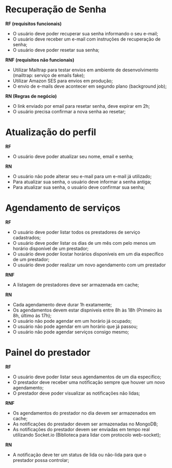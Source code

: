 # Recuperação de Senha

**RF (requisitos funcionais)**
- O usuário deve poder recuperar sua senha informando o seu e-mail;
- O usuário deve receber um e-mail com instruções de recuperação de senha;
- O usuário deve poder resetar sua senha;

**RNF (requisitos não funcionais)**
- Utilizar Mailtrap para testar envios em ambiente de desenvolvimento (mailtrap: serviço de emails fake);
- Utilizar Amazon SES para envios em produção;
- O envio de e-mails deve acontecer em segundo plano (background job);


**RN (Regras de negócio)**
- O link enviado por email para resetar senha, deve expirar em 2h;
- O usuário precisa confirmar a nova senha ao resetar;

# Atualização do perfil

**RF**
- O usuário deve poder atualizar seu nome, email e senha;

**RN**
- O usuário não pode alterar seu e-mail para um e-mail já utilizado;
- Para atualizar sua senha, o usuário deve informar a senha antiga;
- Para atualizar sua senha, o usuário deve confirmar sua senha;

# Agendamento de serviços

**RF**
- O usuário deve poder listar todos os prestadores de serviço cadastrados;
- O usuário deve poder listar os dias de um mês com pelo menos um horário disponível de um prestador;
- O usuário deve poder liostar horários disponíveis em um dia específico de um prestador;
- O usuário deve poder realizar um novo agendamento com um prestador

**RNF**
- A listagem de prestadores deve ser armazenada em cache;

**RN**
- Cada agendamento deve durar 1h exatamente;
- Os agendamentos devem estar dispniveis entre 8h às 18h (Primeiro às 8h, último às 17h);
- O usuário não pode agendar em um horário já ocupado;
- O usuário não pode agendar em um horário que já passou;
- O usuário não pode agendar serviços consigo mesmo;

# Painel do prestador

**RF**
- O usuário deve poder listar seus agendamentos de um dia especifico;
- O prestador deve receber uma notificação sempre que houver um novo agendamento;
- O prestador deve poder visualizar as notificações não lidas;

**RNF**
- Os agendamentos do prestador no dia devem ser armazenados em cache;
- As notificações do prestador devem ser armazenadas no MongoDB;
- As notificações do prestador devem ser enviadas em tempo real utilizando Socket.io (Biblioteca para lidar com protocolo web-socket);

**RN**
- A notificação deve ter um status de lida ou não-lida para que o prestador possa controlar;

